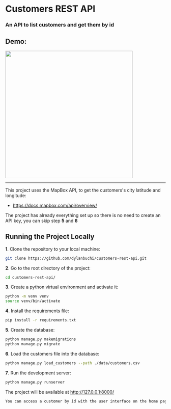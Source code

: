 # Customers REST API
### An API to list customers and get them by id

## Demo:
<img src=https://user-images.githubusercontent.com/52018183/107127881-ef5afc80-6897-11eb-8ff6-0bc4377c2bd5.gif with=400 height=400/>

-------

This project uses the MapBox API, to get the customers's city latitude and longitude:
- https://docs.mapbox.com/api/overview/ 

The project has already everything set up so there is no need to create an API key, you can skip step **5** and **6**

## Running the Project Locally

**1**. Clone the repository to your local machine:

```bash
git clone https://github.com/dylanbuchi/customers-rest-api.git
```
**2**. Go to the root directory of the project:

```bash
cd customers-rest-api/
```
**3**. Create a python virtual environment and activate it:

```bash
python -m venv venv
source venv/bin/activate
```
**4**. Install the requirements file:
  
```bash
pip install -r requirements.txt
```

**5**. Create the database:
```bash
python manage.py makemigrations
python manage.py migrate
```

**6**. Load the customers file into the database:
```bash
python manage.py load_customers --path ./data/customers.csv
``` 



**7**. Run the development server:

```bash
python manage.py runserver
```

The project will be available at http://127.0.0.1:8000/

```bash
You can access a customer by id with the user interface on the home page or like this: http://127.0.0.1:8000/api/v1/customers/{id_number}/
```

